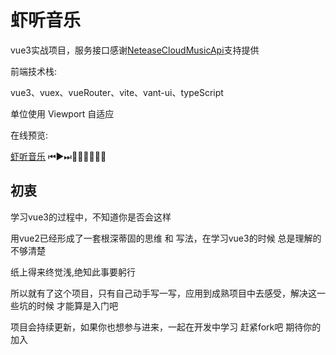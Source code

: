 # 虾听音乐

vue3实战项目，服务接口感谢[NeteaseCloudMusicApi](https://github.com/Binaryify/NeteaseCloudMusicApi)支持提供

前端技术栈:

vue3、vuex、vueRouter、vite、vant-ui、typeScript

单位使用 Viewport 自适应

在线预览:

[虾听音乐](https://power-kxlee.github.io/music-vue3/dist/index.html#/home)
⏮▶⏭🎦👏😜😜💖👏

## 初衷

学习vue3的过程中，不知道你是否会这样

用vue2已经形成了一套根深蒂固的思维 和 写法，在学习vue3的时候 总是理解的不够清楚

纸上得来终觉浅,绝知此事要躬行

所以就有了这个项目，只有自己动手写一写，应用到成熟项目中去感受，解决这一些坑的时候 才能算是入门吧

项目会持续更新，如果你也想参与进来，一起在开发中学习 赶紧fork吧 期待你的加入
